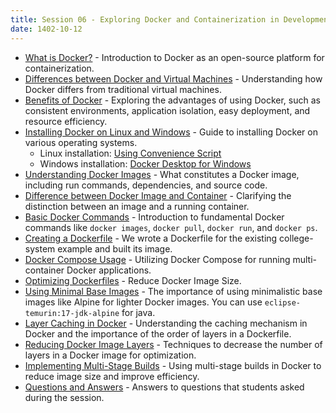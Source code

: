 ```yaml
---
title: Session 06 - Exploring Docker and Containerization in Development
date: 1402-10-12
---
```


* [What is Docker?](https://docs.docker.com/get-started/overview/) - Introduction to Docker as an open-source platform for containerization.
* [Differences between Docker and Virtual Machines](https://www.docker.com/resources/what-container/#:~:text=Comparing%20Containers%20and%20Virtual%20Machines) - Understanding how Docker differs from traditional virtual machines.
* [Benefits of Docker](https://dzone.com/articles/top-10-benefits-of-using-docker) - Exploring the advantages of using Docker, such as consistent environments, application isolation, easy deployment, and resource efficiency.
* [Installing Docker on Linux and Windows](https://docs.docker.com/engine/install/) - Guide to installing Docker on various operating systems.
  - Linux installation: [Using Convenience Script](https://docs.docker.com/engine/install/ubuntu/#install-using-the-convenience-script#:~:text=get.docker.com)
  - Windows installation: [Docker Desktop for Windows](https://docs.docker.com/desktop/install/windows-install/)
* [Understanding Docker Images](https://docs.docker.com/get-started/overview/#images) - What constitutes a Docker image, including run commands, dependencies, and source code.
* [Difference between Docker Image and Container](https://www.geeksforgeeks.org/difference-between-docker-image-and-container/) - Clarifying the distinction between an image and a running container.
* [Basic Docker Commands](https://docs.docker.com/get-started/docker_cheatsheet.pdf) - Introduction to fundamental Docker commands like `docker images`, `docker pull`, `docker run`, and `docker ps`.
* [Creating a Dockerfile](https://docs.docker.com/language/java/build-images/) - We wrote a Dockerfile for the existing college-system example and built its image.
* [Docker Compose Usage](https://docs.docker.com/compose/) - Utilizing Docker Compose for running multi-container Docker applications.
* [Optimizing Dockerfiles](https://devopscube.com/reduce-docker-image-size/) - Reduce Docker Image Size.
* [Using Minimal Base Images](https://cloud.google.com/blog/products/containers-kubernetes/kubernetes-best-practices-how-and-why-to-build-small-container-images) - The importance of using minimalistic base images like Alpine for lighter Docker images. You can use `eclipse-temurin:17-jdk-alpine` for java.
* [Layer Caching in Docker](https://docs.docker.com/build/cache/) - Understanding the caching mechanism in Docker and the importance of the order of layers in a Dockerfile.
* [Reducing Docker Image Layers](https://emmer.dev/blog/reducing-docker-layers/) - Techniques to decrease the number of layers in a Docker image for optimization.
* [Implementing Multi-Stage Builds](https://docs.docker.com/develop/develop-images/multistage-build/) - Using multi-stage builds in Docker to reduce image size and improve efficiency.
* [Questions and Answers](pages/docker-qa) - Answers to questions that students asked during the session.

